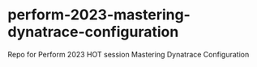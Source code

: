 # perform-2023-mastering-dynatrace-configuration

Repo for Perform 2023 HOT session Mastering Dynatrace Configuration
